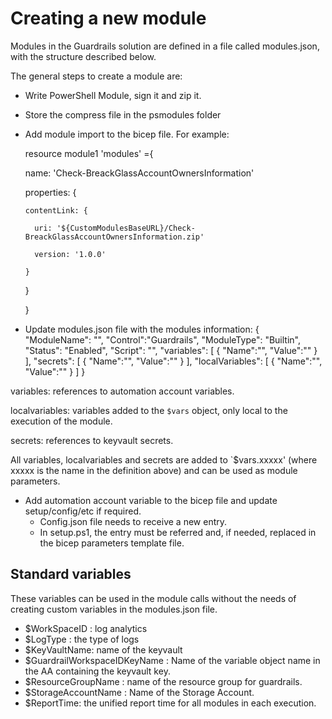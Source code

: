 # Creating a new module

Modules in the Guardrails solution are defined in a file called modules.json, with the structure described below.

The general steps to create a module are:

- Write PowerShell Module, sign it and zip it.
- Store the compress file in the psmodules folder
- Add module import to the bicep file. For example:

  resource module1 'modules' ={

    name: 'Check-BreackGlassAccountOwnersInformation'

    properties: {

      contentLink: {

        uri: '${CustomModulesBaseURL}/Check-BreackGlassAccountOwnersInformation.zip'

        version: '1.0.0'

      }

    }

  }

- Update modules.json file with the modules information:
{
    "ModuleName": "",
    "Control":"Guardrails",
    "ModuleType": "Builtin",
    "Status": "Enabled",
    "Script": "",
    "variables":
    [
      {
        "Name":"",
        "Value":""
      }
    ],
  "secrets":
     [
       {
         "Name":"",
         "Value":""
       }
     ],
  "localVariables":
     [
       {
         "Name":"",
         "Value":""
       }
     ]
  }

variables: references to automation account variables.

localvariables: variables added to the `$vars` object, only local to the execution of the module.

secrets: references to keyvault secrets.

All variables, localvariables and secrets are added to `$vars.xxxxx' (where xxxxx is the name in the definition above) and can be used as module parameters.

- Add automation account variable to the bicep file and update setup/config/etc if required.
    - Config.json file needs to receive a new entry.
    - In setup.ps1, the entry must be referred and, if needed, replaced in the bicep parameters template file.

## Standard variables

These variables can be used in the module calls without the needs of creating custom variables in the modules.json file.

- $WorkSpaceID : log analytics
- $LogType : the type of logs
- $KeyVaultName: name of the keyvault
- $GuardrailWorkspaceIDKeyName : Name of the variable object name in the AA containing the keyvault key.
- $ResourceGroupName : name of the resource group for guardrails.
- $StorageAccountName : Name of the Storage Account.
- $ReportTime: the unified report time for all modules in each execution.
